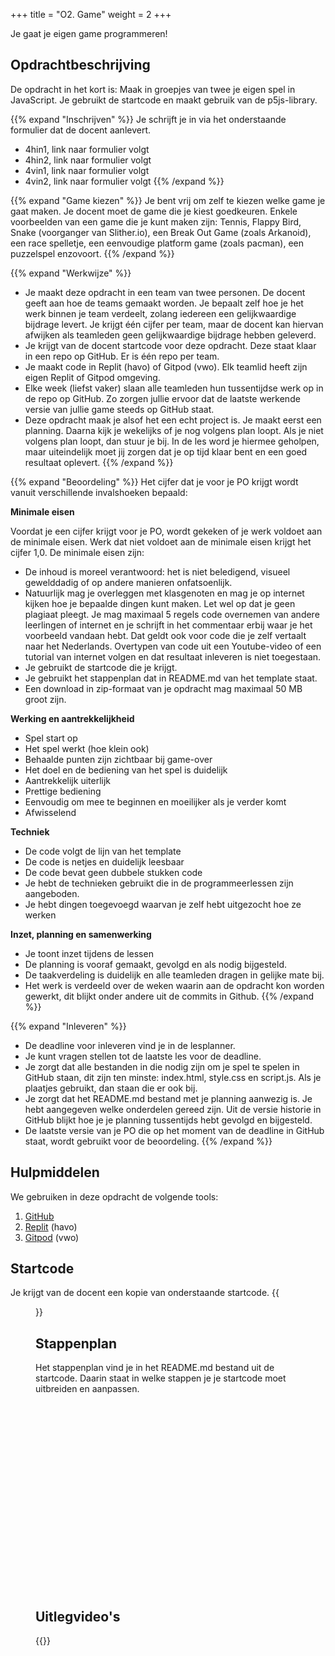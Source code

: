 +++
title = "O2. Game"
weight = 2
+++

Je gaat je eigen game programmeren!
<!--more-->

## Opdrachtbeschrijving
De opdracht in het kort is: Maak in groepjes van twee je eigen spel in JavaScript. Je gebruikt de startcode en maakt gebruik van de p5js-library.

{{% expand "Inschrijven" %}}
Je schrijft je in via het onderstaande formulier dat de docent aanlevert. 
- 4hin1, link naar formulier volgt
- 4hin2, link naar formulier volgt
- 4vin1, link naar formulier volgt
- 4vin2, link naar formulier volgt
{{% /expand %}}

{{% expand "Game kiezen" %}}
Je bent vrij om zelf te kiezen welke game je gaat maken. Je docent moet de game die je kiest goedkeuren. Enkele voorbeelden van een game die je kunt maken zijn: Tennis, Flappy Bird, Snake (voorganger van Slither.io), een Break Out Game (zoals Arkanoid), een race spelletje, een eenvoudige platform game (zoals pacman), een puzzelspel enzovoort. 
{{% /expand %}}

{{% expand "Werkwijze" %}}
- Je maakt deze opdracht in een team van twee personen. De docent geeft aan hoe de teams gemaakt worden. Je bepaalt zelf hoe je het werk binnen je team verdeelt, zolang iedereen een gelijkwaardige bijdrage levert. Je krijgt één cijfer per team, maar de docent kan hiervan afwijken als teamleden geen gelijkwaardige bijdrage hebben geleverd. 
- Je krijgt van de docent startcode voor deze opdracht. Deze staat klaar in een repo op GitHub. Er is één repo per team. 
- Je maakt code in Replit (havo) of Gitpod (vwo). Elk teamlid heeft zijn eigen Replit of Gitpod omgeving.
- Elke week (liefst vaker) slaan alle teamleden hun tussentijdse werk op in de repo op GitHub. Zo zorgen jullie ervoor dat de laatste werkende versie van jullie game steeds op GitHub staat.
- Deze opdracht maak je alsof het een echt project is. Je maakt eerst een planning. Daarna kijk je wekelijks of je nog volgens plan loopt. Als je niet volgens plan loopt, dan stuur je bij. In de les word je hiermee geholpen, maar uiteindelijk moet jij zorgen dat je op tijd klaar bent en een goed resultaat oplevert. 
{{% /expand %}}

{{% expand "Beoordeling" %}}
Het cijfer dat je voor je PO krijgt wordt vanuit verschillende invalshoeken bepaald: 

**Minimale eisen**

Voordat je een cijfer krijgt voor je PO, wordt gekeken of je werk voldoet aan de minimale eisen. Werk dat niet voldoet aan de minimale eisen krijgt het cijfer 1,0. De minimale eisen zijn:
- De inhoud is moreel verantwoord: het is niet beledigend, visueel gewelddadig of op andere manieren onfatsoenlijk.
- Natuurlijk mag je overleggen met klasgenoten en mag je op internet kijken hoe je bepaalde dingen kunt maken. Let wel op dat je geen plagiaat pleegt. Je mag maximaal 5 regels code overnemen van andere leerlingen of internet en je schrijft in het commentaar erbij waar je het voorbeeld vandaan hebt. Dat geldt ook voor code die je zelf vertaalt naar het Nederlands. Overtypen van code uit een Youtube-video of een tutorial van internet volgen en dat resultaat inleveren is niet toegestaan.
- Je gebruikt de startcode die je krijgt.
- Je gebruikt het stappenplan dat in README.md van het template staat.
- Een download in zip-formaat van je opdracht mag maximaal 50 MB groot zijn.

**Werking en aantrekkelijkheid**
- Spel start op
- Het spel werkt (hoe klein ook)
- Behaalde punten zijn zichtbaar bij game-over
- Het doel en de bediening van het spel is duidelijk
- Aantrekkelijk uiterlijk
- Prettige bediening
- Eenvoudig om mee te beginnen en moeilijker als je verder komt
- Afwisselend

**Techniek**
- De code volgt de lijn van het template
- De code is netjes en duidelijk leesbaar
- De code bevat geen dubbele stukken code
- Je hebt de technieken gebruikt die in de programmeerlessen zijn aangeboden.
- Je hebt dingen toegevoegd waarvan je zelf hebt uitgezocht hoe ze werken

**Inzet, planning en samenwerking**
- Je toont inzet tijdens de lessen
- De planning is vooraf gemaakt, gevolgd en als nodig bijgesteld.
- De taakverdeling is duidelijk en alle teamleden dragen in gelijke mate bij.
- Het werk is verdeeld over de weken waarin aan de opdracht kon worden gewerkt, dit blijkt onder andere uit de commits in Github.
{{% /expand %}}

{{% expand "Inleveren" %}}
- De deadline voor inleveren vind je in de lesplanner.
- Je kunt vragen stellen tot de laatste les voor de deadline.
- Je zorgt dat alle bestanden in die nodig zijn om je spel te spelen in GitHub staan, dit zijn ten minste: index.html, style.css en script.js. Als je plaatjes gebruikt, dan staan die er ook bij.
- Je zorgt dat het README.md bestand met je planning aanwezig is. Je hebt aangegeven welke onderdelen gereed zijn. Uit de versie historie in GitHub blijkt hoe je je planning tussentijds hebt gevolgd en bijgesteld. 
- De laatste versie van je PO die op het moment van de deadline in GitHub staat, wordt gebruikt voor de beoordeling.
{{% /expand %}}

## Hulpmiddelen
We gebruiken in deze opdracht de volgende tools:
1. [GitHub](/tools/github/)
2. [Replit](/tools/replit/) (havo)
3. [Gitpod](/tools/gitpod/) (vwo)

## Startcode
Je krijgt van de docent een kopie van onderstaande startcode. 
{{<figure src="../game_github.png" link="https://github.com/emmauscollege/4HV-game-template">}}

## Stappenplan
Het stappenplan vind je in het README.md bestand uit de startcode. Daarin staat in welke stappen je je startcode moet uitbreiden en aanpassen.
<pre id="github-code-1"></pre>
<style>
    #github-code-1 {
        height:300px;
        overflow:scroll;
    }
</style>

<script> // inspired on: https://stackoverflow.com/questions/28338017/is-there-a-way-to-embed-github-code-into-an-iframe
    fetch('https://api.github.com/repos/emmauscollege/4HV-website-template/contents/README.md') // GET /repos/:owner/:repo/contents/:path
        .then(function(response) {
            return response.json();
        }).then(function(data) {
            var pre = document.getElementById('github-code-1');
            pre.innerHTML = atob(data.content); // decode base64 to normal text
        });
</script>

## Uitlegvideo's
{{<youtube id="videoseries?list=PLpTljPS--R5CgvkhsT9EODw2ng4Rkp1HC">}}
